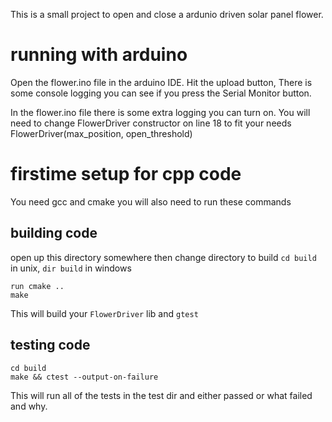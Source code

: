 This is a small project to open and close a ardunio driven solar panel flower. 

# running with arduino
Open the flower.ino file in the arduino IDE. Hit the upload button, There is some console logging you can see if you press the  Serial Monitor button.

In the flower.ino file there is some extra logging you can turn on. You will need to change FlowerDriver constructor on line 18 to fit your needs 
FlowerDriver(max_position, open_threshold)

# firstime setup for cpp code
You need gcc and cmake you will also need to run these commands

## building code
open up this directory somewhere then change directory to build
`cd build` in unix, `dir build` in windows
```
run cmake ..
make
```
This will build your `FlowerDriver` lib and `gtest`

## testing code
``` 
cd build
make && ctest --output-on-failure
```
This will run all  of the tests in the test dir and either passed or what failed and why. 
